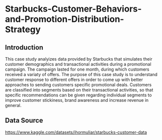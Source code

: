 # Starbucks-Customer-Behaviors-and-Promotion-Distribution-Strategy

## Introduction
This case study analyizes data provided by Starbucks that simulates their customer demographics and transactional activities during a promotional campaign. The campaign lasted for one month, during which customers received a variaty of offers. The purpose of this case study is to understand customer response to different offers in order to come up with better approaches to sending customers specific promotional deals. Customers are classified into segments based on their transactional activities, so that specific recommendations can be given regarding individual segments to improve customer stickiness, brand awareness and increase revenue in general.

## Data Source
https://www.kaggle.com/datasets/ihormuliar/starbucks-customer-data
